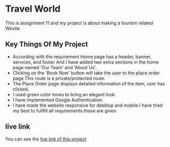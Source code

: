 # Travel World
This is assignment 11 and my project is about making a tourism related Wesite.
## Key Things Of My Project
- According with the requirement Home page has a header, banner, services, and footer And I have added two extra sections in the home page named 'Our Team' and 'About Us'.
- Clicking on the 'Book Now' button will take the user to the place order page.This route is a private/protected route.
- The Place Order page displays detailed information of the item, user has clicked.
- I used green color tones to bring an elegant look.
- I have implemented Google Authentication.
- I have made the website responsive for desktop and mobile.I have tried my best to fullfill all requirements those are given.
## live link
You can see the [live link of this project]()